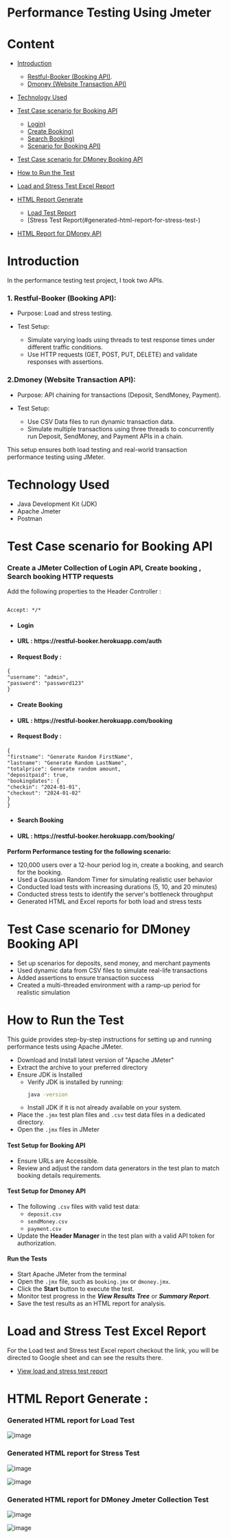 # Performance Testing Using Jmeter

# Content 
- [Introduction](#Introduction)
   - [Restful-Booker (Booking API)](https://github.com/samiaJahan929/Performance-Testing--Project/blob/main/README.md#1-restful-booker-booking-api).
   - [Dmoney (Website Transaction API)](#2dmoney-website-transaction-api)
- [Technology Used](#Technology-Used)
- [Test Case scenario for Booking API ](#test-case-scenario-for-booking-api)
   - [Login)](#login-)
   - [Create Booking)](#create-booking-)
   - [Search Booking)](#search-booking-)
   - [Scenario for Booking API)](#test-case-scenario-for-booking-api)
      
- [Test Case scenario for DMoney Booking API ](#test-case-scenario-for-dmoney-booking-api)
- [How to Run the Test](#how-to-run-the-test)
- [Load and Stress Test Excel Report](#load-and-stress-test-excel-report)
- [HTML Report Generate](#html-report-generate-)
   - [Load Test Report](#-generated-html-report-for-load-test-)
   - [Stress Test Report(#generated-html-report-for-stress-test-)
- [HTML Report for DMoney API](#generated-html-report-for-dmoney-jmeter-collection-test)





# Introduction 

In the performance testing test project, I took two APIs.

<h3>1. Restful-Booker (Booking API):</h3>

- Purpose: Load and stress testing.
  
- Test Setup:
   - Simulate varying loads using threads to test response times under different traffic conditions.
   - Use HTTP requests (GET, POST, PUT, DELETE) and validate responses with assertions.

<h3>2.Dmoney (Website Transaction API):</h3>

- Purpose: API chaining for transactions (Deposit, SendMoney, Payment).
  
- Test Setup:
  - Use CSV Data files to run dynamic transaction data.
  - Simulate multiple transactions using three threads to concurrently run Deposit, SendMoney, and Payment APIs in a chain.

This setup ensures both load testing and real-world transaction performance testing using JMeter.


# Technology Used
- Java Development Kit (JDK)
- Apache Jmeter
- Postman


# Test Case scenario for Booking API 
<h3> Create a JMeter Collection of Login API, Create booking , Search booking HTTP requests</h3>
 Add the following properties to the Header Controller : 

```console

Accept: */*
```

- <h4>Login </h4>
- <h4>URL : https://restful-booker.herokuapp.com/auth</h4>
- <h4>Request Body :</h4>
```console
{
"username": "admin",
"password": "password123"
}
```

- <h4>Create Booking </h4>
- <h4>URL : https://restful-booker.herokuapp.com/booking</h4>
- <h4>Request Body :</h4>
```console
{
"firstname": "Generate Random FirstName",
"lastname": "Generate Random LastName",
"totalprice": Generate random amount,
"depositpaid": true,
"bookingdates": {
"checkin": "2024-01-01",
"checkout": "2024-01-02"
}
}
```
- <h4>Search Booking </h4>
- <h4>URL : https://restful-booker.herokuapp.com/booking/<booking_id&gt; </h4>

<b> Perform Performance testing for the following scenario: </b>

- 120,000 users over a 12-hour period log in, create a booking, and search for the booking. 
- Used a Gaussian Random Timer for simulating realistic user behavior
- Conducted load tests with increasing durations (5, 10, and 20 minutes)
- Conducted stress tests to identify the server's bottleneck throughput
- Generated HTML and Excel reports for both load and stress tests

# Test Case scenario for DMoney Booking API 
- Set up scenarios for deposits, send money, and merchant payments
- Used dynamic data from CSV files to simulate real-life transactions
- Added assertions to ensure transaction success
- Created a multi-threaded environment with a ramp-up period for realistic simulation

# How to Run the Test

This guide provides step-by-step instructions for setting up and running performance tests using Apache JMeter.

- Download and Install latest version of "Apache JMeter"
- Extract the archive to your preferred directory
- Ensure JDK is Installed
   - Verify JDK is installed by running:
     ```bash
     java -version
     ```
   - Install JDK if it is not already available on your system.
- Place the `.jmx` test plan files and `.csv` test data files in a dedicated directory.
- Open the `.jmx` files in JMeter

<h4>Test Setup for Booking API</h4> 

- Ensure URLs are Accessible.
- Review and adjust the random data generators in the test plan to match booking details requirements.

<h4>Test Setup for Dmoney API</h4> 

- The following `.csv` files with valid test data:
     - `deposit.csv`
     - `sendMoney.csv`
     - `payment.csv`
- Update the **Header Manager** in the test plan with a valid API token for authorization.

<h4>Run the Tests</h4> 

- Start Apache JMeter from the terminal 
- Open the `.jmx` file, such as `booking.jmx` or `dmoney.jmx`.
- Click the **Start** button to execute the test.
- Monitor test progress in the ***View Results Tree*** or ***Summary Report***.
- Save the test results as an HTML report for analysis.


# Load and Stress Test Excel Report
For the Load test and Stress test Excel report checkout the link, you will be directed to Google sheet and can see the results there.

- [View load and stress test report](https://docs.google.com/spreadsheets/d/1JJYM3DkWfO0HgiYXKlvftrv8ZQnklS60NcbkBpLc8X8/edit?usp=sharing)


# HTML Report Generate :
 <h3> Generated HTML report for Load Test </h3>
 
![image](https://github.com/user-attachments/assets/86e44040-2810-462e-8755-eb8d0905677b) 


 <h3>Generated HTML report for Stress Test </h3>

![image](https://github.com/user-attachments/assets/7763c2ad-ec3c-43e9-87d4-b41a1d6e3c7a)


![image](https://github.com/user-attachments/assets/ba10795f-6a9a-4f2f-a9e8-f97768e2a02a)


<h3>Generated HTML report for DMoney Jmeter Collection Test</h3> 

![image](https://github.com/user-attachments/assets/b3bca432-4aee-4143-9cdc-d699c08f004d)

![image](https://github.com/user-attachments/assets/4e963e93-558c-4c90-9443-efc7bddc0dc5)







